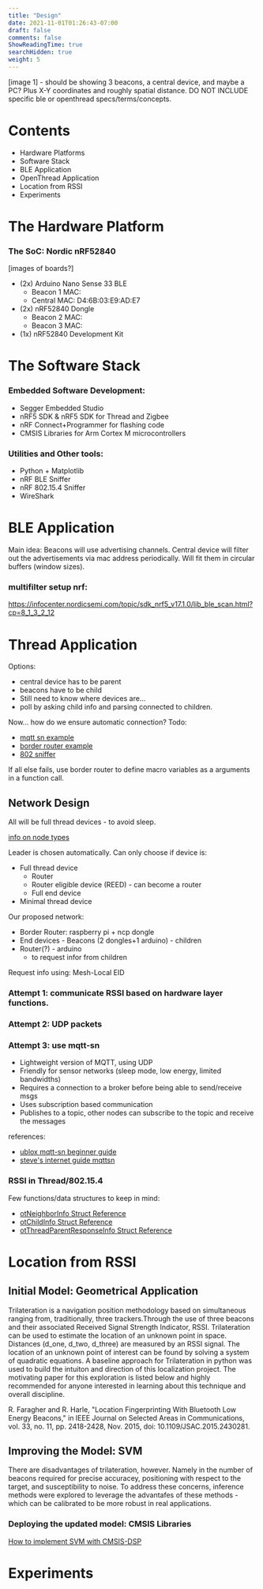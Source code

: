 ```yaml
---
title: "Design"
date: 2021-11-01T01:26:43-07:00
draft: false
comments: false
ShowReadingTime: true
searchHidden: true
weight: 5
---
```


<!-- # System Design -->

[image 1] - should be showing 3 beacons, a central device, and maybe a PC? Plus X-Y coordinates and roughly spatial distance. DO NOT INCLUDE specific ble or openthread specs/terms/concepts.


# Contents

- Hardware Platforms
- Software Stack
- BLE Application
- OpenThread Application
- Location from RSSI
- Experiments


# The Hardware Platform

### The SoC: Nordic nRF52840

[images of boards?]

- (2x) Arduino Nano Sense 33 BLE
  - Beacon 1 MAC: 
  - Central MAC: D4:6B:03:E9:AD:E7
- (2x) nRF52840 Dongle
  - Beacon 2 MAC: 
  - Beacon 3 MAC: 
- (1x) nRF52840 Development Kit

# The Software Stack

### Embedded Software Development:
- Segger Embedded Studio
- nRF5 SDK & nRF5 SDK for Thread and Zigbee
- nRF Connect+Programmer for flashing code
- CMSIS Libraries for Arm Cortex M microcontrollers
<!-- - (... Tensorflow?) -->

### Utilities and Other tools:
- Python + Matplotlib
- nRF BLE Sniffer
- nRF 802.15.4 Sniffer
- WireShark

# BLE Application

Main idea:
Beacons will use advertising channels.
Central device will filter out the advertisements via mac address periodically. Will fit them in circular buffers (window sizes).

### multifilter setup nrf:
https://infocenter.nordicsemi.com/topic/sdk_nrf5_v17.1.0/lib_ble_scan.html?cp=8_1_3_2_12



# Thread Application


Options:
- central device has to be parent
- beacons have to be child
- Still need to know where devices are...
- poll by asking child info and parsing
connected to children. 

Now... how do we ensure automatic connection?
Todo: 
- [mqtt sn example](https://infocenter.nordicsemi.com/index.jsp?topic=%2Fsdk_tz_v3.1.0%2Fthread_mqttsn_example.html)
- [border router example](https://infocenter.nordicsemi.com/index.jsp?topic=%2Fcom.nordic.infocenter.thread_zigbee.v3.0.0%2Fthread_border_router.html)
- [802 sniffer](https://infocenter.nordicsemi.com/index.jsp?topic=%2Fug_sniffer_802154%2FUG%2Fsniffer_802154%2Fintro_802154.html)

If all else fails, use border router to define macro variables as a arguments in a function call.


## Network Design

All will be full thread devices - to avoid sleep.

[info on node types](https://openthread.io/guides/thread-primer/node-roles-and-types)

Leader is chosen automatically.
Can only choose if device is:
- Full thread device
  - Router
  - Router eligible device (REED) - can become a router
  - Full end device
- Minimal thread device

Our proposed network:
- Border Router: raspberry pi + ncp dongle
- End devices - Beacons (2 dongles+1 arduino) - children
- Router(?) - arduino
  - to request infor from children




Request info using: Mesh-Local EID



### Attempt 1: communicate RSSI based on hardware layer functions.

### Attempt 2: UDP packets

### Attempt 3: use mqtt-sn 
- Lightweight version of MQTT, using UDP
- Friendly for sensor networks (sleep mode, low energy, limited bandwidths)
- Requires a connection to a broker before being able to send/receive msgs
- Uses subscription based communication
- Publishes to a topic, other nodes can subscribe to the topic and receive the messages

references:
- [ublox mqtt-sn beginner guide](https://www.u-blox.com/en/blogs/insights/mqtt-beginners-guide)
- [steve's internet guide mqttsn](http://www.steves-internet-guide.com/mqtt-sn/)

### RSSI in Thread/802.15.4

Few functions/data structures to keep in mind:
- [otNeighborInfo Struct Reference](https://infocenter.nordicsemi.com/index.jsp?topic=%2Fsdk_tz_v4.0.0%2Fstructot_neighbor_info.html&resultof=%22%72%73%73%69%22%20)
- [otChildInfo Struct Reference](https://infocenter.nordicsemi.com/index.jsp?topic=%2Fsdk_tz_v4.0.0%2Fstructot_child_info.html&resultof=%22%72%73%73%69%22%20)
- [otThreadParentResponseInfo Struct Reference](https://infocenter.nordicsemi.com/index.jsp?topic=%2Fsdk_tz_v4.0.0%2Fstructot_thread_parent_response_info.html&resultof=%22%72%73%73%69%22%20)

# Location from RSSI
## Initial Model: Geometrical Application

Trilateration is a navigation position methodology based on simultaneous ranging from, traditionally, three trackers.Through the use of three beacons and their associated Received Signal Strength Indicator, RSSI. Trilateration can be used to estimate the location of an unknown point in space. Distances (d_one, d_two, d_three) are measured by an RSSI signal. The location of an unknown point of interest can be found by solving a system of quadratic equations. A baseline approach for Trilateration in python was used to build the intuiton and direction of this localization project. The motivating paper for this exploration is listed below and highly recommended for anyone interested in learning about this technique and overall discipline.


R. Faragher and R. Harle, "Location Fingerprinting With Bluetooth Low Energy Beacons," in IEEE Journal on Selected Areas in Communications, vol. 33, no. 11, pp. 2418-2428, Nov. 2015, doi: 10.1109/JSAC.2015.2430281.



## Improving the Model: SVM

There are disadvantages of trilateration, however. Namely in the number of beacons required for precise accuracey, positioning with respect to the target, and susceptibility to noise. To address these concerns, inference methods were explored to leverage the advantafes of these methods - which can be calibrated to be more robust in real applications.

### Deploying the updated model: CMSIS Libraries
[How to implement SVM with CMSIS-DSP](https://developer.arm.com/documentation/102052/0000)


# Experiments
